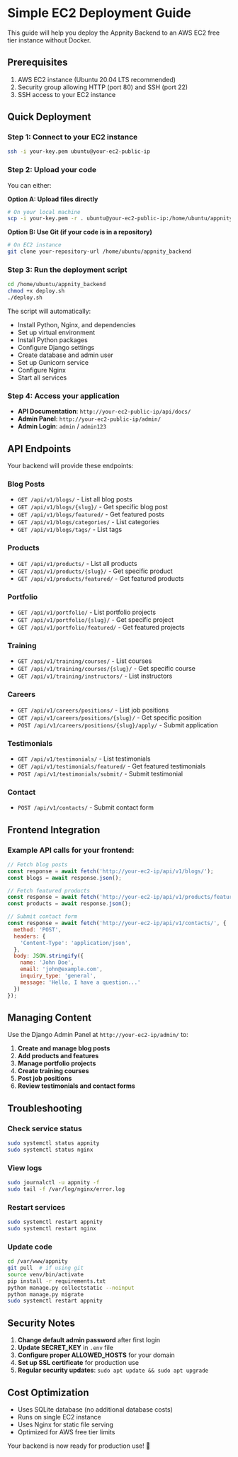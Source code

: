 # Simple EC2 Deployment Guide

This guide will help you deploy the Appnity Backend to an AWS EC2 free tier instance without Docker.

## Prerequisites

1. AWS EC2 instance (Ubuntu 20.04 LTS recommended)
2. Security group allowing HTTP (port 80) and SSH (port 22)
3. SSH access to your EC2 instance

## Quick Deployment

### Step 1: Connect to your EC2 instance

```bash
ssh -i your-key.pem ubuntu@your-ec2-public-ip
```

### Step 2: Upload your code

You can either:

**Option A: Upload files directly**
```bash
# On your local machine
scp -i your-key.pem -r . ubuntu@your-ec2-public-ip:/home/ubuntu/appnity_backend
```

**Option B: Use Git (if your code is in a repository)**
```bash
# On EC2 instance
git clone your-repository-url /home/ubuntu/appnity_backend
```

### Step 3: Run the deployment script

```bash
cd /home/ubuntu/appnity_backend
chmod +x deploy.sh
./deploy.sh
```

The script will automatically:
- Install Python, Nginx, and dependencies
- Set up virtual environment
- Install Python packages
- Configure Django settings
- Create database and admin user
- Set up Gunicorn service
- Configure Nginx
- Start all services

### Step 4: Access your application

- **API Documentation**: `http://your-ec2-public-ip/api/docs/`
- **Admin Panel**: `http://your-ec2-public-ip/admin/`
- **Admin Login**: `admin` / `admin123`

## API Endpoints

Your backend will provide these endpoints:

### Blog Posts
- `GET /api/v1/blogs/` - List all blog posts
- `GET /api/v1/blogs/{slug}/` - Get specific blog post
- `GET /api/v1/blogs/featured/` - Get featured posts
- `GET /api/v1/blogs/categories/` - List categories
- `GET /api/v1/blogs/tags/` - List tags

### Products
- `GET /api/v1/products/` - List all products
- `GET /api/v1/products/{slug}/` - Get specific product
- `GET /api/v1/products/featured/` - Get featured products

### Portfolio
- `GET /api/v1/portfolio/` - List portfolio projects
- `GET /api/v1/portfolio/{slug}/` - Get specific project
- `GET /api/v1/portfolio/featured/` - Get featured projects

### Training
- `GET /api/v1/training/courses/` - List courses
- `GET /api/v1/training/courses/{slug}/` - Get specific course
- `GET /api/v1/training/instructors/` - List instructors

### Careers
- `GET /api/v1/careers/positions/` - List job positions
- `GET /api/v1/careers/positions/{slug}/` - Get specific position
- `POST /api/v1/careers/positions/{slug}/apply/` - Submit application

### Testimonials
- `GET /api/v1/testimonials/` - List testimonials
- `GET /api/v1/testimonials/featured/` - Get featured testimonials
- `POST /api/v1/testimonials/submit/` - Submit testimonial

### Contact
- `POST /api/v1/contacts/` - Submit contact form

## Frontend Integration

### Example API calls for your frontend:

```javascript
// Fetch blog posts
const response = await fetch('http://your-ec2-ip/api/v1/blogs/');
const blogs = await response.json();

// Fetch featured products
const response = await fetch('http://your-ec2-ip/api/v1/products/featured/');
const products = await response.json();

// Submit contact form
const response = await fetch('http://your-ec2-ip/api/v1/contacts/', {
  method: 'POST',
  headers: {
    'Content-Type': 'application/json',
  },
  body: JSON.stringify({
    name: 'John Doe',
    email: 'john@example.com',
    inquiry_type: 'general',
    message: 'Hello, I have a question...'
  })
});
```

## Managing Content

Use the Django Admin Panel at `http://your-ec2-ip/admin/` to:

1. **Create and manage blog posts**
2. **Add products and features**
3. **Manage portfolio projects**
4. **Create training courses**
5. **Post job positions**
6. **Review testimonials and contact forms**

## Troubleshooting

### Check service status
```bash
sudo systemctl status appnity
sudo systemctl status nginx
```

### View logs
```bash
sudo journalctl -u appnity -f
sudo tail -f /var/log/nginx/error.log
```

### Restart services
```bash
sudo systemctl restart appnity
sudo systemctl restart nginx
```

### Update code
```bash
cd /var/www/appnity
git pull  # if using git
source venv/bin/activate
pip install -r requirements.txt
python manage.py collectstatic --noinput
python manage.py migrate
sudo systemctl restart appnity
```

## Security Notes

1. **Change default admin password** after first login
2. **Update SECRET_KEY** in `.env` file
3. **Configure proper ALLOWED_HOSTS** for your domain
4. **Set up SSL certificate** for production use
5. **Regular security updates**: `sudo apt update && sudo apt upgrade`

## Cost Optimization

- Uses SQLite database (no additional database costs)
- Runs on single EC2 instance
- Uses Nginx for static file serving
- Optimized for AWS free tier limits

Your backend is now ready for production use! 🚀